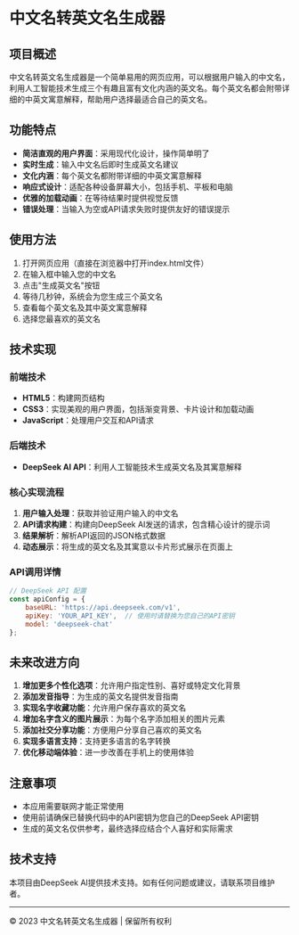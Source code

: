 # 中文名转英文名生成器

## 项目概述

中文名转英文名生成器是一个简单易用的网页应用，可以根据用户输入的中文名，利用人工智能技术生成三个有趣且富有文化内涵的英文名。每个英文名都会附带详细的中英文寓意解释，帮助用户选择最适合自己的英文名。

## 功能特点

- **简洁直观的用户界面**：采用现代化设计，操作简单明了
- **实时生成**：输入中文名后即时生成英文名建议
- **文化内涵**：每个英文名都附带详细的中英文寓意解释
- **响应式设计**：适配各种设备屏幕大小，包括手机、平板和电脑
- **优雅的加载动画**：在等待结果时提供视觉反馈
- **错误处理**：当输入为空或API请求失败时提供友好的错误提示

## 使用方法

1. 打开网页应用（直接在浏览器中打开index.html文件）
2. 在输入框中输入您的中文名
3. 点击"生成英文名"按钮
4. 等待几秒钟，系统会为您生成三个英文名
5. 查看每个英文名及其中英文寓意解释
6. 选择您最喜欢的英文名

## 技术实现

### 前端技术

- **HTML5**：构建网页结构
- **CSS3**：实现美观的用户界面，包括渐变背景、卡片设计和加载动画
- **JavaScript**：处理用户交互和API请求

### 后端技术

- **DeepSeek AI API**：利用人工智能技术生成英文名及其寓意解释

### 核心实现流程

1. **用户输入处理**：获取并验证用户输入的中文名
2. **API请求构建**：构建向DeepSeek AI发送的请求，包含精心设计的提示词
3. **结果解析**：解析API返回的JSON格式数据
4. **动态展示**：将生成的英文名及其寓意以卡片形式展示在页面上

### API调用详情

```javascript
// DeepSeek API 配置
const apiConfig = {
    baseURL: 'https://api.deepseek.com/v1',
    apiKey: 'YOUR_API_KEY',  // 使用时请替换为您自己的API密钥
    model: 'deepseek-chat'
};
```

## 未来改进方向

1. **增加更多个性化选项**：允许用户指定性别、喜好或特定文化背景
2. **添加发音指导**：为生成的英文名提供发音指南
3. **实现名字收藏功能**：允许用户保存喜欢的英文名
4. **增加名字含义的图片展示**：为每个名字添加相关的图片元素
5. **添加社交分享功能**：方便用户分享自己喜欢的英文名
6. **实现多语言支持**：支持更多语言的名字转换
7. **优化移动端体验**：进一步改善在手机上的使用体验

## 注意事项

- 本应用需要联网才能正常使用
- 使用前请确保已替换代码中的API密钥为您自己的DeepSeek API密钥
- 生成的英文名仅供参考，最终选择应结合个人喜好和实际需求

## 技术支持

本项目由DeepSeek AI提供技术支持。如有任何问题或建议，请联系项目维护者。

---

© 2023 中文名转英文名生成器 | 保留所有权利